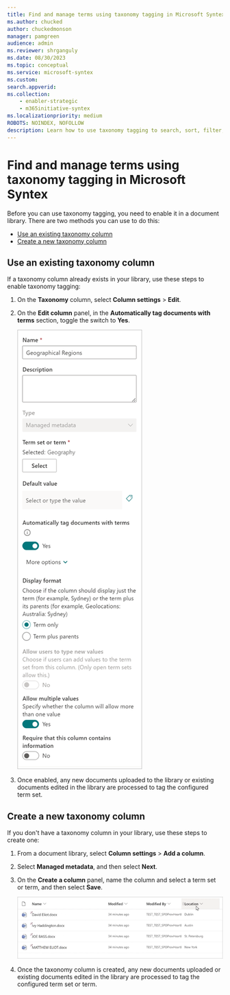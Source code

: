 ```yaml
---
title: Find and manage terms using taxonomy tagging in Microsoft Syntex
ms.author: chucked
author: chuckedmonson
manager: pamgreen
audience: admin
ms.reviewer: shrganguly
ms.date: 08/30/2023
ms.topic: conceptual
ms.service: microsoft-syntex
ms.custom: 
search.appverid: 
ms.collection: 
    - enabler-strategic
    - m365initiative-syntex
ms.localizationpriority: medium
ROBOTS: NOINDEX, NOFOLLOW
description: Learn how to use taxonomy tagging to search, sort, filter, and manage terms in Microsoft Syntex.
---
```


# Find and manage terms using taxonomy tagging in Microsoft Syntex

Before you can use taxonomy tagging, you need to enable it in a document library. There are two methods you can use to do this:

- [Use an existing taxonomy column](#use-an-existing-taxonomy-column)
- [Create a new taxonomy column](#create-a-new-taxonomy-column)

## Use an existing taxonomy column

If a taxonomy column already exists in your library, use these steps to enable taxonomy tagging:

1. On the **Taxonomy** column, select **Column settings** > **Edit**.

2. On the **Edit column** panel, in the **Automatically tag documents with terms** section, toggle the switch to **Yes**.

   ![Screenshot showing the Column settings panel for the taxonomy column.](../media/content-understanding/taxonomy-tagging-edit-column-toggle.png)  
 
3. Once enabled, any new documents uploaded to the library or existing documents edited in the library are processed to tag the configured term set.

## Create a new taxonomy column

If you don't have a taxonomy column in your library, use these steps to create one:

1. From a document library, select **Column settings** > **Add a column**.

2. Select **Managed metadata**, and then select **Next**.

3. On the **Create a column** panel, name the column and select a term set or term, and then select **Save**.

   ![Screenshot showing the library view with a taxonomy column.](../media/content-understanding/taxonomy-tagging-taxonomy-column.png)  

4. Once the taxonomy column is created, any new documents uploaded or existing documents edited in the library are processed to tag the configured term set or term.
